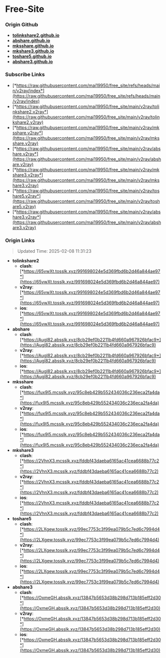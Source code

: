 # Free-Site

### Origin Github

- [**tolinkshare2.github.io**](https://github.com/tolinkshare2/tolinkshare2.github.io)
- [**abshare.github.io**](https://github.com/abshare/abshare.github.io)
- [**mksshare.github.io**](https://github.com/mksshare/mksshare.github.io)
- [**mkshare3.github.io**](https://github.com/mkshare3/mkshare3.github.io)
- [**toshare5.github.io**](https://github.com/toshare5/toshare5.github.io)
- [**abshare3.github.io**](https://github.com/abshare3/abshare3.github.io)

### Subscribe Links

- [*https://raw.githubusercontent.com/mai19950/free_site/refs/heads/main/v2ray/index*](https://raw.githubusercontent.com/mai19950/free_site/refs/heads/main/v2ray/index)
- [*https://raw.githubusercontent.com/mai19950/free_site/main/v2ray/tolinkshare2.v2ray*](https://raw.githubusercontent.com/mai19950/free_site/main/v2ray/tolinkshare2.v2ray)
- [*https://raw.githubusercontent.com/mai19950/free_site/main/v2ray/mksshare.v2ray*](https://raw.githubusercontent.com/mai19950/free_site/main/v2ray/mksshare.v2ray)
- [*https://raw.githubusercontent.com/mai19950/free_site/main/v2ray/abshare.v2ray*](https://raw.githubusercontent.com/mai19950/free_site/main/v2ray/abshare.v2ray)
- [*https://raw.githubusercontent.com/mai19950/free_site/main/v2ray/mkshare3.v2ray*](https://raw.githubusercontent.com/mai19950/free_site/main/v2ray/mkshare3.v2ray)
- [*https://raw.githubusercontent.com/mai19950/free_site/main/v2ray/toshare5.v2ray*](https://raw.githubusercontent.com/mai19950/free_site/main/v2ray/toshare5.v2ray)
- [*https://raw.githubusercontent.com/mai19950/free_site/main/v2ray/abshare3.v2ray*](https://raw.githubusercontent.com/mai19950/free_site/main/v2ray/abshare3.v2ray)

### Origin Links

> Updated Time: 2025-02-08 11:31:23

- **tolinkshare2**
  - **clash**: [*https://65vwXt.tosslk.xyz/991698024e5d369fbd6b2d46a844ae97*](https://65vwXt.tosslk.xyz/991698024e5d369fbd6b2d46a844ae97)
  - **v2ray**: [*https://65vwXt.tosslk.xyz/991698024e5d369fbd6b2d46a844ae97*](https://65vwXt.tosslk.xyz/991698024e5d369fbd6b2d46a844ae97)
  - **ios**: [*https://65vwXt.tosslk.xyz/991698024e5d369fbd6b2d46a844ae97*](https://65vwXt.tosslk.xyz/991698024e5d369fbd6b2d46a844ae97)
- **abshare**
  - **clash**: [*https://Augl82.absslk.xyz/8cb29ef0b2211b4fd660a967926bfac9*](https://Augl82.absslk.xyz/8cb29ef0b2211b4fd660a967926bfac9)
  - **v2ray**: [*https://Augl82.absslk.xyz/8cb29ef0b2211b4fd660a967926bfac9*](https://Augl82.absslk.xyz/8cb29ef0b2211b4fd660a967926bfac9)
  - **ios**: [*https://Augl82.absslk.xyz/8cb29ef0b2211b4fd660a967926bfac9*](https://Augl82.absslk.xyz/8cb29ef0b2211b4fd660a967926bfac9)
- **mksshare**
  - **clash**: [*https://fux9l5.mcsslk.xyz/95c8eb429b552434036c236eca2fa4da*](https://fux9l5.mcsslk.xyz/95c8eb429b552434036c236eca2fa4da)
  - **v2ray**: [*https://fux9l5.mcsslk.xyz/95c8eb429b552434036c236eca2fa4da*](https://fux9l5.mcsslk.xyz/95c8eb429b552434036c236eca2fa4da)
  - **ios**: [*https://fux9l5.mcsslk.xyz/95c8eb429b552434036c236eca2fa4da*](https://fux9l5.mcsslk.xyz/95c8eb429b552434036c236eca2fa4da)
- **mkshare3**
  - **clash**: [*https://2VhnX3.mcsslk.xyz/fddbf43daeba6165ac41cea6688b77c2*](https://2VhnX3.mcsslk.xyz/fddbf43daeba6165ac41cea6688b77c2)
  - **v2ray**: [*https://2VhnX3.mcsslk.xyz/fddbf43daeba6165ac41cea6688b77c2*](https://2VhnX3.mcsslk.xyz/fddbf43daeba6165ac41cea6688b77c2)
  - **ios**: [*https://2VhnX3.mcsslk.xyz/fddbf43daeba6165ac41cea6688b77c2*](https://2VhnX3.mcsslk.xyz/fddbf43daeba6165ac41cea6688b77c2)
- **toshare5**
  - **clash**: [*https://2LXgew.tosslk.xyz/99ec7753c3f99ea079b5c7ed6c7994d4*](https://2LXgew.tosslk.xyz/99ec7753c3f99ea079b5c7ed6c7994d4)
  - **v2ray**: [*https://2LXgew.tosslk.xyz/99ec7753c3f99ea079b5c7ed6c7994d4*](https://2LXgew.tosslk.xyz/99ec7753c3f99ea079b5c7ed6c7994d4)
  - **ios**: [*https://2LXgew.tosslk.xyz/99ec7753c3f99ea079b5c7ed6c7994d4*](https://2LXgew.tosslk.xyz/99ec7753c3f99ea079b5c7ed6c7994d4)
- **abshare3**
  - **clash**: [*https://OxmeGH.absslk.xyz/13847b5653d38b298d713b185eff2d30*](https://OxmeGH.absslk.xyz/13847b5653d38b298d713b185eff2d30)
  - **v2ray**: [*https://OxmeGH.absslk.xyz/13847b5653d38b298d713b185eff2d30*](https://OxmeGH.absslk.xyz/13847b5653d38b298d713b185eff2d30)
  - **ios**: [*https://OxmeGH.absslk.xyz/13847b5653d38b298d713b185eff2d30*](https://OxmeGH.absslk.xyz/13847b5653d38b298d713b185eff2d30)
